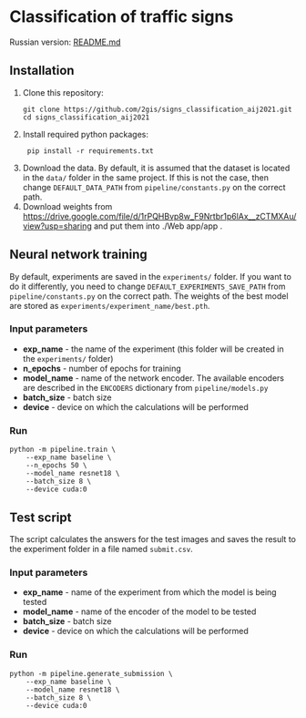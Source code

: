 # Classification of traffic signs

Russian version: [README.md](docs/README.md)

## Installation
1. Clone this repository:
   ```shell
   git clone https://github.com/2gis/signs_classification_aij2021.git 
   cd signs_classification_aij2021
   ```
2. Install required python packages:
   ```shell
    pip install -r requirements.txt
   ```
3. Download the data. By default, it is assumed that the dataset is located
   in the `data/` folder in the same project. If this is not the case, then change
   `DEFAULT_DATA_PATH` from `pipeline/constants.py` on the correct path.
4. Download weights from https://drive.google.com/file/d/1rPQHBvp8w_F9Nrtbr1p6lAx__zCTMXAu/view?usp=sharing and put them into ./Web app/app .
   
## Neural network training

By default, experiments are saved in the `experiments/` folder. If you want to
do it differently, you need to change `DEFAULT_EXPERIMENTS_SAVE_PATH` from
`pipeline/constants.py` on the correct path. The weights of the best model are stored
as `experiments/experiment_name/best.pth`.
### Input parameters
- **exp_name** - the name of the experiment (this folder will be created in the
  `experiments/` folder)
- **n_epochs** - number of epochs for training
- **model_name** - name of the network encoder. The available encoders are described in the
  `ENCODERS` dictionary from `pipeline/models.py`
- **batch_size** - batch size
- **device** - device on which the calculations will be performed

### Run

   ```shell
   python -m pipeline.train \
       --exp_name baseline \
       --n_epochs 50 \
       --model_name resnet18 \
       --batch_size 8 \
       --device cuda:0
   ```

## Test script

The script calculates the answers for the test images and saves the result to the
experiment folder in a file named `submit.csv`.
### Input parameters
- **exp_name** - name of the experiment from which the model is being tested
- **model_name** - name of the encoder of the model to be tested
- **batch_size** - batch size
- **device** - device on which the calculations will be performed

### Run
   ```shell
   python -m pipeline.generate_submission \
       --exp_name baseline \
       --model_name resnet18 \
       --batch_size 8 \
       --device cuda:0
   ```
